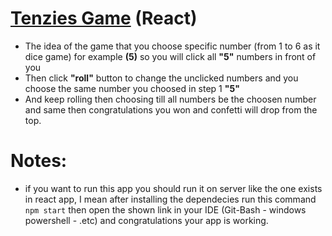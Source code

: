 # [Tenzies Game](https://tenzies-game22.herokuapp.com/) (React)
- The idea of the game that you choose specific number (from 1 to 6 as it dice game) for example **(5)** so you will click all **"5"** numbers in front of you
- Then click **"roll"** button to change the unclicked numbers and you choose the same number you choosed in step 1 **"5"** 
- And keep rolling then choosing till all numbers be the choosen number and same then congratulations you won and confetti will drop from the top.

# Notes:
- if you want to run this app you should run it on server like the one exists in react app, I mean after installing the dependecies run this command `npm start` then open the shown link in your IDE (Git-Bash - windows powershell - .etc) and congratulations your app is working.
